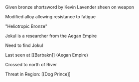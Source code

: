 Given bronze shortsword by Kevin
Lavender sheen on weapon

Modified alloy allowing resistance to fatigue

"Heliotropic Bronze"

Jokul is a researcher from the Aegan Empire

Need to find Jokul

Last seen at [[Barbakn]] (Aegan Empire)

Crossed to north of River

Threat in Region: 
	[[Dog Prince]]

